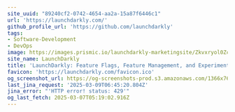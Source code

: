 ```yaml
---
site_uuid: "89240cf2-0742-4654-aa2a-15a87f6446c1"
url: 'https://launchdarkly.com/'
github_profile_url: 'https://github.com/launchdarkly'
tags:
- Software-Development
- DevOps
image: https://images.prismic.io/launchdarkly-marketingsite/Zkvxryol0Zci9TSn_social-share-launchdarkly.jpg?ixlib=gatsbyFP&auto=format%2Ccompress%3Fauto%3Dcompress%2Cformat&fit=max
site_name: LaunchDarkly
title: 'LaunchDarkly: Feature Flags, Feature Management, and Experimentation'
favicon: 'https://launchdarkly.com/favicon.ico'
og_screenshot_url: https://og-screenshots-prod.s3.amazonaws.com/1366x768/80/false/fe269158e15420f50b86a735a800322b0f66896285513f89db27efe7c0de152e.jpeg
last_jina_request: '2025-03-09T06:45:20.804Z'
jina_error: "'HTTP error! status: 429'"
og_last_fetch: 2025-03-07T05:19:02.916Z
---
```


